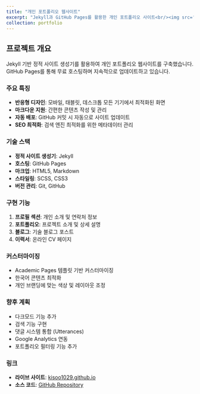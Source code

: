 ```yaml
---
title: "개인 포트폴리오 웹사이트"
excerpt: "Jekyll과 GitHub Pages를 활용한 개인 포트폴리오 사이트<br/><img src='/images/500x300.png'>"
collection: portfolio
---
```


## 프로젝트 개요

Jekyll 기반 정적 사이트 생성기를 활용하여 개인 포트폴리오 웹사이트를 구축했습니다. GitHub Pages를 통해 무료 호스팅하며 지속적으로 업데이트하고 있습니다.

### 주요 특징

- **반응형 디자인**: 모바일, 태블릿, 데스크톱 모든 기기에서 최적화된 화면
- **마크다운 지원**: 간편한 콘텐츠 작성 및 관리
- **자동 배포**: GitHub 커밋 시 자동으로 사이트 업데이트
- **SEO 최적화**: 검색 엔진 최적화를 위한 메타데이터 관리

### 기술 스택

- **정적 사이트 생성기**: Jekyll
- **호스팅**: GitHub Pages
- **마크업**: HTML5, Markdown
- **스타일링**: SCSS, CSS3
- **버전 관리**: Git, GitHub

### 구현 기능

1. **프로필 섹션**: 개인 소개 및 연락처 정보
2. **포트폴리오**: 프로젝트 소개 및 상세 설명
3. **블로그**: 기술 블로그 포스트
4. **이력서**: 온라인 CV 페이지

### 커스터마이징

- Academic Pages 템플릿 기반 커스터마이징
- 한국어 콘텐츠 최적화
- 개인 브랜딩에 맞는 색상 및 레이아웃 조정

### 향후 계획

- 다크모드 기능 추가
- 검색 기능 구현
- 댓글 시스템 통합 (Utterances)
- Google Analytics 연동
- 포트폴리오 필터링 기능 추가

### 링크

- **라이브 사이트**: [kisoo1029.github.io](https://kisoo1029.github.io)
- **소스 코드**: [GitHub Repository](https://github.com/kisoo1029/kisoo1029.github.io)